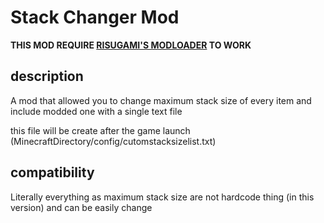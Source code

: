 # Stack Changer Mod
**THIS MOD REQUIRE [RISUGAMI'S MODLOADER](https://mcarchive.net/mods/modloader?gvsn=b1.7.3) TO WORK** 

## description

A mod that allowed you to change maximum stack size of every item and include modded one with a single text file

this file will be create after the game launch (MinecraftDirectory/config/cutomstacksizelist.txt)

## compatibility

Literally everything as maximum stack size are not hardcode thing (in this version) and can be easily change

